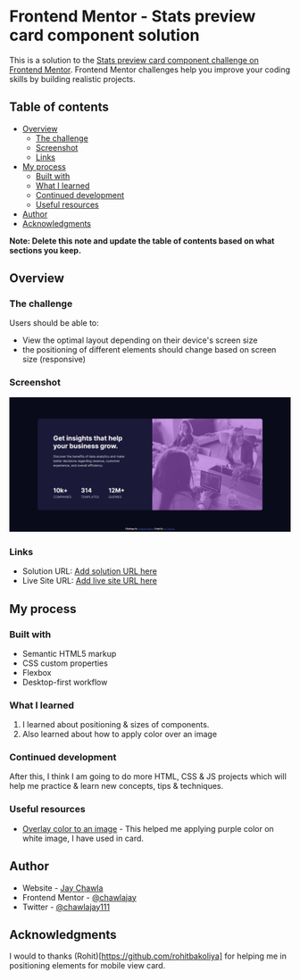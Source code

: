 # Frontend Mentor - Stats preview card component solution

This is a solution to the [Stats preview card component challenge on Frontend Mentor](https://www.frontendmentor.io/challenges/stats-preview-card-component-8JqbgoU62). Frontend Mentor challenges help you improve your coding skills by building realistic projects. 

## Table of contents

- [Overview](#overview)
  - [The challenge](#the-challenge)
  - [Screenshot](#screenshot)
  - [Links](#links)
- [My process](#my-process)
  - [Built with](#built-with)
  - [What I learned](#what-i-learned)
  - [Continued development](#continued-development)
  - [Useful resources](#useful-resources)
- [Author](#author)
- [Acknowledgments](#acknowledgments)

**Note: Delete this note and update the table of contents based on what sections you keep.**

## Overview

### The challenge

Users should be able to:

- View the optimal layout depending on their device's screen size
- the positioning of different elements should change based on screen size (responsive)

### Screenshot

![](./Screenshot.png)

### Links

- Solution URL: [Add solution URL here](https://your-solution-url.com)
- Live Site URL: [Add live site URL here](https://your-live-site-url.com)

## My process

### Built with

- Semantic HTML5 markup
- CSS custom properties
- Flexbox
- Desktop-first workflow

### What I learned

1. I learned about positioning & sizes of components.
2. Also learned about how to apply color over an image

### Continued development

After this, I think I am going to do more HTML, CSS & JS projects which will help me practice & learn new concepts, tips & techniques.

### Useful resources

- [Overlay color to an image](https://stackoverflow.com/questions/18815157/how-to-overlay-image-with-color-in-css) - This helped me applying purple color on white image, I have used in card.

## Author

- Website - [Jay Chawla](https://chawlajay.github.io/portfolio/index.html)
- Frontend Mentor - [@chawlajay](https://www.frontendmentor.io/profile/chawlajay)
- Twitter - [@chawlajay111](https://www.twitter.com/chawlajay111)

## Acknowledgments

I would to thanks (Rohit)[https://github.com/rohitbakoliya] for helping me in positioning elements for mobile view card.
